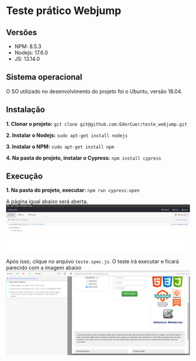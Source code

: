 # Teste prático Webjump

## Versões
- NPM: 8.5.3
- Nodejs: 17.6.0
- JS: 13.14.0

## Sistema operacional
O SO utilizado no desenvolvimento do projeto foi o Ubuntu, versão 18.04.

## Instalação
**1. Clonar o projeto:** ```git clone git@github.com:EderCuer/teste_webjump.git```

**2. Instalar o Nodejs:** ```sudo apt-get install nodejs```

**3. Instalar o NPM:** ```sudo apt-get install npm```

**4. Na pasta do projeto, instalar o Cypress:** ```npm install cypress```


## Execução
**1. Na pasta do projeto, executar:** ```npm run cypress:open```

A página igual abaixo será aberta.
![Página do cypress](cypress/images/img1.png)

Após isso, clique no arquivo ```teste.spec.js```. O teste irá executar e ficará parecido com a imagem abaixo
![Execução dos testes](cypress/images/img2.png)
